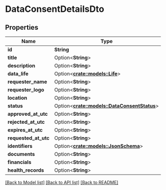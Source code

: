 # DataConsentDetailsDto

## Properties

Name | Type | Description | Notes
------------ | ------------- | ------------- | -------------
**id** | **String** |  | 
**title** | Option<**String**> |  | [optional]
**description** | Option<**String**> |  | [optional]
**data_life** | Option<[**crate::models::Life**](Life.md)> |  | [optional]
**requester_name** | Option<**String**> |  | [optional]
**requester_logo** | Option<**String**> |  | [optional]
**location** | Option<**String**> |  | [optional]
**status** | Option<[**crate::models::DataConsentStatus**](DataConsentStatus.md)> |  | [optional]
**approved_at_utc** | Option<**String**> |  | [optional]
**rejected_at_utc** | Option<**String**> |  | [optional]
**expires_at_utc** | Option<**String**> |  | [optional]
**requested_at_utc** | Option<**String**> |  | [optional]
**identifiers** | Option<[**crate::models::JsonSchema**](JsonSchema.md)> |  | [optional]
**documents** | Option<**String**> |  | [optional]
**financials** | Option<**String**> |  | [optional]
**health_records** | Option<**String**> |  | [optional]

[[Back to Model list]](../README.md#documentation-for-models) [[Back to API list]](../README.md#documentation-for-api-endpoints) [[Back to README]](../README.md)


